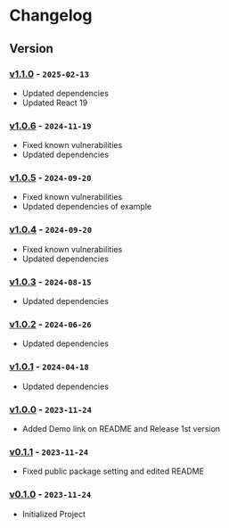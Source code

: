 # Changelog

## Version

### [v1.1.0] - `2025-02-13`

- Updated dependencies
- Updated React 19

### [v1.0.6] - `2024-11-19`

- Fixed known vulnerabilities
- Updated dependencies

### [v1.0.5] - `2024-09-20`

- Fixed known vulnerabilities
- Updated dependencies of example

### [v1.0.4] - `2024-09-20`

- Fixed known vulnerabilities
- Updated dependencies

### [v1.0.3] - `2024-08-15`

- Updated dependencies

### [v1.0.2] - `2024-06-26`

- Updated dependencies

### [v1.0.1] - `2024-04-18`

- Updated dependencies

### [v1.0.0] - `2023-11-24`

- Added Demo link on README and Release 1st version

### [v0.1.1] - `2023-11-24`

- Fixed public package setting and edited README

### [v0.1.0] - `2023-11-24`

- Initialized Project

[v1.1.0]: https://github.com/buildingwatsize/react-loading-randomizable/releases/tag/v1.1.0
[v1.0.6]: https://github.com/buildingwatsize/react-loading-randomizable/releases/tag/v1.0.6
[v1.0.5]: https://github.com/buildingwatsize/react-loading-randomizable/releases/tag/v1.0.5
[v1.0.4]: https://github.com/buildingwatsize/react-loading-randomizable/releases/tag/v1.0.4
[v1.0.3]: https://github.com/buildingwatsize/react-loading-randomizable/releases/tag/v1.0.3
[v1.0.2]: https://github.com/buildingwatsize/react-loading-randomizable/releases/tag/v1.0.2
[v1.0.1]: https://github.com/buildingwatsize/react-loading-randomizable/releases/tag/v1.0.1
[v1.0.0]: https://github.com/buildingwatsize/react-loading-randomizable/releases/tag/v1.0.0
[v0.1.1]: https://github.com/buildingwatsize/react-loading-randomizable/releases/tag/v0.1.1
[v0.1.0]: https://github.com/buildingwatsize/react-loading-randomizable/releases/tag/v0.1.0
